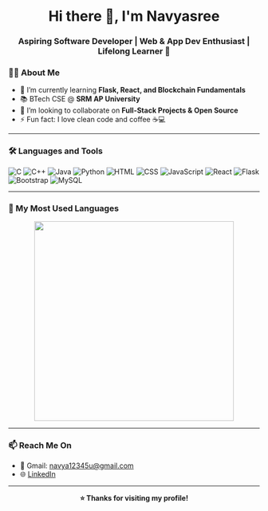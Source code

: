 <h1 align="center">Hi there 👋, I'm Navyasree</h1>
<h3 align="center">Aspiring Software Developer | Web & App Dev Enthusiast | Lifelong Learner 🚀</h3>

### 👩‍💻 About Me

- 🌱 I’m currently learning **Flask, React, and Blockchain Fundamentals**
- 📚 BTech CSE @ **SRM AP University**
- 👯 I’m looking to collaborate on **Full-Stack Projects & Open Source**
- ⚡ Fun fact: I love clean code and coffee ☕💻

---

### 🛠️ Languages and Tools

![C](https://img.shields.io/badge/C-00599C?style=flat-square&logo=c&logoColor=white)
![C++](https://img.shields.io/badge/C++-00599C?style=flat-square&logo=c%2B%2B&logoColor=white)
![Java](https://img.shields.io/badge/Java-ED8B00?style=flat-square&logo=java&logoColor=white)
![Python](https://img.shields.io/badge/Python-3776AB?style=flat-square&logo=python&logoColor=white)
![HTML](https://img.shields.io/badge/HTML5-e34c26?style=flat-square&logo=html5&logoColor=white)
![CSS](https://img.shields.io/badge/CSS3-1572b6?style=flat-square&logo=css3&logoColor=white)
![JavaScript](https://img.shields.io/badge/JavaScript-f7df1e?style=flat-square&logo=javascript&logoColor=black)
![React](https://img.shields.io/badge/React-20232a?style=flat-square&logo=react&logoColor=61dafb)
![Flask](https://img.shields.io/badge/Flask-000000?style=flat-square&logo=flask&logoColor=white)
![Bootstrap](https://img.shields.io/badge/Bootstrap-563d7c?style=flat-square&logo=bootstrap&logoColor=white)
![MySQL](https://img.shields.io/badge/MySQL-00758F?style=flat-square&logo=mysql&logoColor=white)

---

### 🚀 My Most Used Languages

<p align="center">
  <img src="https://github-readme-stats.vercel.app/api/top-langs/?username=Navyasree-ulava&layout=compact&theme=github_dark&langs_count=6" width="400" />
</p>

---

### 📫 Reach Me On

- 📧 Gmail: navya12345u@gmail.com
- 🌐 [LinkedIn](https://linkedin.com/in/navyasree)

---

<p align="center">
  <b>⭐️ Thanks for visiting my profile!</b>
</p>
